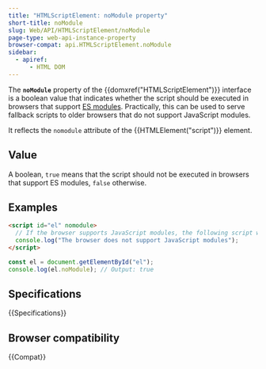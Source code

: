 ```yaml
---
title: "HTMLScriptElement: noModule property"
short-title: noModule
slug: Web/API/HTMLScriptElement/noModule
page-type: web-api-instance-property
browser-compat: api.HTMLScriptElement.noModule
sidebar:
  - apiref:
      - HTML DOM
---
```


The **`noModule`** property of the {{domxref("HTMLScriptElement")}} interface is a boolean value that indicates whether the script should be executed in browsers that support [ES modules](/en-US/docs/Web/JavaScript/Guide/Modules). Practically, this can be used to serve fallback scripts to older browsers that do not support JavaScript modules.

It reflects the `nomodule` attribute of the {{HTMLElement("script")}} element.

## Value

A boolean, `true` means that the script should not be executed in browsers that support ES modules, `false` otherwise.

## Examples

```html
<script id="el" nomodule>
  // If the browser supports JavaScript modules, the following script will not be executed.
  console.log("The browser does not support JavaScript modules");
</script>
```

```js
const el = document.getElementById("el");
console.log(el.noModule); // Output: true
```

## Specifications

{{Specifications}}

## Browser compatibility

{{Compat}}
